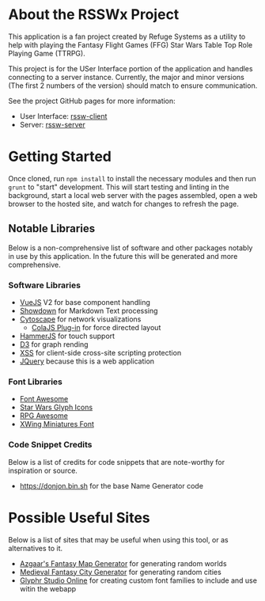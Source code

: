 # About the RSSWx Project
This application is a fan project created by Refuge Systems as a utility to help with playing the Fantasy Flight Games (FFG) Star Wars Table Top Role Playing Game (TTRPG).

This project is for the USer Interface portion of the application and handles connecting to a server instance. Currently, the major and minor versions (The first 2 numbers
of the version) should match to ensure communication.

See the project GitHub pages for more information:
+ User Interface: <a href="https://github.com/RefugeSystems/rssw-client" target="_blank">rssw-client</a></li>
+ Server: <a href="https://github.com/RefugeSystems/rssw-server" target="_blank">rssw-server</a></li>

# Getting Started
Once cloned, run `npm install` to install the necessary modules and then run `grunt` to "start" development. This will start testing and linting in the background,
start a local web server with the pages assembled, open a web browser to the hosted site, and watch for changes to refresh the page. 

## Notable Libraries
Below is a non-comprehensive list of software and other packages notably in use by this application. In the future this will be generated and more comprehensive.

### Software Libraries
+ <a href="https://vuejs.org/" target="_blank">VueJS</a> V2 for base component handling
+ <a href="https://github.com/showdownjs/showdown" target="_blank">Showdown</a> for Markdown Text processing
+ <a href="https://cytoscape.org/" target="_blank">Cytoscape</a> for network visualizations
	+ <a href="https://github.com/cytoscape/cytoscape.js-cola" target="_blank">ColaJS Plug-in</a> for force directed layout
+ <a href="https://hammerjs.github.io/" target="_blank">HammerJS</a> for touch support
+ <a href="https://github.com/d3/d3" target="_blank">D3</a> for graph rending
+ <a href="https://github.com/leizongmin/js-xss" target="_blank">XSS</a> for client-side cross-site scripting protection
+ <a href="https://jquery.com/" target="_blank">JQuery</a> because this is a web application

### Font Libraries
+ <a href="https://fontawesome.com/" target="_blank">Font Awesome</a>
+ <a href="http://starwarsglyphicons.com/cheatsheet.phtml" target="_blank">Star Wars Glyph Icons</a>
+ <a href="https://nagoshiashumari.github.io/Rpg-Awesome/" target="_blank">RPG Awesome</a>
+ <a href="https://github.com/geordanr/xwing-miniatures-font/" target="_blank">XWing Miniatures Font</a>

### Code Snippet Credits
Below is a list of credits for code snippets that are note-worthy for inspiration or source.
+ <a href="https://donjon.bin.sh/code/name/" target="_blank">https://donjon.bin.sh</a> for the base Name Generator code

# Possible Useful Sites
Below is a list of sites that may be useful when using this tool, or as alternatives to it.
+ <a href="https://azgaar.github.io/Fantasy-Map-Generator/" target="_blank">Azgaar's Fantasy Map Generator</a> for generating random worlds
+ <a href="http://fantasycities.watabou.ru/" target="_blank">Medieval Fantasy City Generator</a> for generating random cities
+ <a href="https://www.glyphrstudio.com/online/" target="_blank">Glyphr Studio Online</a> for creating custom font families to include and use witin the webapp
